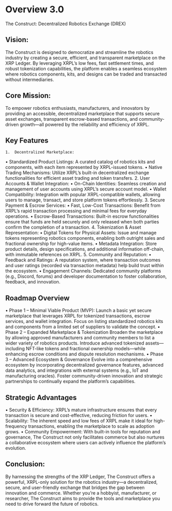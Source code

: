# Overview 3.0

The Construct: Decentralized Robotics Exchange (DREX)

## Vision:
The Construct is designed to democratize and streamline the robotics industry by creating a secure, efficient, and transparent marketplace on the XRP Ledger. By leveraging XRPL’s low fees, fast settlement times, and robust tokenization capabilities, the platform enables a seamless ecosystem where robotics components, kits, and designs can be traded and transacted without intermediaries.

## Core Mission:
To empower robotics enthusiasts, manufacturers, and innovators by providing an accessible, decentralized marketplace that supports secure asset exchanges, transparent escrow-based transactions, and community-driven growth—all powered by the reliability and efficiency of XRPL.

## Key Features
	1.	Decentralized Marketplace:
•	Standardized Product Listings: A curated catalog of robotics kits and components, with each item represented by XRPL-issued tokens.
•	Native Trading Mechanisms: Utilize XRPL’s built-in decentralized exchange functionalities for efficient asset trading and token transfers.
2.	User Accounts & Wallet Integration:
•	On-Chain Identities: Seamless creation and management of user accounts using XRPL’s secure account model.
•	Wallet Compatibility: Integration with popular XRPL-compatible wallets, allowing users to manage, transact, and store platform tokens effortlessly.
3.	Secure Payment & Escrow Services:
•	Fast, Low-Cost Transactions: Benefit from XRPL’s rapid transaction processing and minimal fees for everyday operations.
•	Escrow-Based Transactions: Built-in escrow functionalities ensure that funds are held securely and only released when both parties confirm the completion of a transaction.
4.	Tokenization & Asset Representation:
•	Digital Tokens for Physical Assets: Issue and manage tokens representing robotics components, enabling both outright sales and fractional ownership for high-value items.
•	Metadata Integration: Store product details, design specifications, and additional information off-chain, with immutable references on XRPL.
5.	Community and Reputation:
•	Feedback and Ratings: A reputation system, where transaction outcomes and user ratings (recorded via transaction metadata) help build trust within the ecosystem.
•	Engagement Channels: Dedicated community platforms (e.g., Discord, forums) and developer documentation to foster collaboration, feedback, and innovation.

## Roadmap Overview
•	Phase 1 – Minimal Viable Product (MVP):
Launch a basic yet secure marketplace that leverages XRPL for tokenized transactions, escrow services, and wallet integration. Focus on listing standardized robotics kits and components from a limited set of suppliers to validate the concept.
•	Phase 2 – Expanded Marketplace & Tokenization
Broaden the marketplace by allowing approved manufacturers and community members to list a wider variety of robotics products. Introduce advanced tokenized assets—including NFT-like tokens and fractional ownership models—while enhancing escrow conditions and dispute resolution mechanisms.
•	Phase 3 – Advanced Ecosystem & Governance 
Evolve into a comprehensive ecosystem by incorporating decentralized governance features, advanced data analytics, and integrations with external systems (e.g., IoT and manufacturing oracles). Foster community-driven innovation and strategic partnerships to continually expand the platform’s capabilities.

## Strategic Advantages
•	Security & Efficiency: XRPL’s mature infrastructure ensures that every transaction is secure and cost-effective, reducing friction for users.
•	Scalability: The inherent speed and low fees of XRPL make it ideal for high-frequency transactions, enabling the marketplace to scale as adoption grows.
•	Community Empowerment: With built-in tools for reputation and governance, The Construct not only facilitates commerce but also nurtures a collaborative ecosystem where users can actively influence the platform’s evolution.

## Conclusion:
By harnessing the strengths of the XRP Ledger, The Construct offers a powerful, XRPL-only solution for the robotics industry—a decentralized, secure, and user-friendly exchange that bridges the gap between innovation and commerce. Whether you’re a hobbyist, manufacturer, or researcher, The Construct aims to provide the tools and marketplace you need to drive forward the future of robotics.